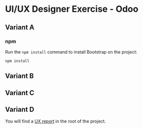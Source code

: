# UI/UX Designer Exercise - Odoo

## Variant A

### npm

Run the `npm install` command to install Bootstrap on the project:

```
npm install
```

## Variant B

## Variant C

## Variant D

You will find a [UX report](./ux-report.md) in the root of the project.